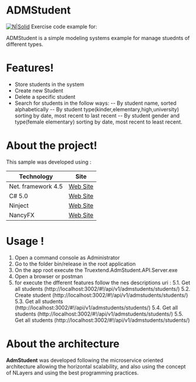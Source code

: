 # ADMStudent
[![N|Solid](https://encrypted-tbn0.gstatic.com/images?q=tbn:ANd9GcTq7czqEDxTcTPH7tu3jjHrhuS7Tamcb-QeIRXKkdFK2zLhzO)](https://www.truextend.com/)
Exercise code example for:

ADMStudent is a  simple modeling systems example for manage stuednts of different types.
# Features!
  - Store students in the system
  - Create new Student
  - Delete a specific student
  - Search for students in the follow ways:
        --  By student name, sorted alphabetically
        --  By student type(kinder,elementary,high,university) sorting by date, most recent to last recent
        --  By student gender and type(female elementary) sorting by date, most recent to least recent.

# About the project!
This sample was developed using :

| Technology | Site |
| ------ | ------ |
| Net. framework 4.5 | [Web Site](https://msdn.microsoft.com/en-us/magazine/dn574802.aspx "site") |
| C# 5.0  | [Web Site](https://blogs.msdn.microsoft.com/csharpfaq/2012/02/29/visual-studio-11-beta-is-here/ "site") |
| Ninject| [Web Site](http://www.ninject.org/ "site") |
| NancyFX | [Web Site](http://nancyfx.org/ "site") |

# Usage !

1. Open a command console as Administrator
2. Go to the folder bin/release in the root application
3. On the app root execute the Truextend.AdmStudent.API.Server.exe
4. Open a browser or postman
5. for execute the dfferent features follow the nes descriptions uri :
    5.1. Get all students (http://localhost:3002/#!/api/v1/admstudents/students/)
    5.2. Create student (http://localhost:3002/#!/api/v1/admstudents/students/)
    5.3. Get all students (http://localhost:3002/#!/api/v1/admstudents/students/)
    5.4. Get all students (http://localhost:3002/#!/api/v1/admstudents/students/)
    5.5. Get all students (http://localhost:3002/#!/api/v1/admstudents/students/)

# About the architecture
**AdmStudent** was developed following the microservice oriented architecture allowing the horizontal scalability, and also using the concept of NLayers and using the best programming practices.
